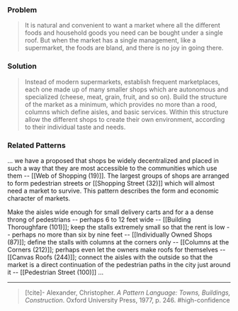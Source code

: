 ### Problem
>It is natural and convenient to want a market where all the different foods and household goods you need can be bought under a single roof. But when the market has a single management, like a supermarket, the foods are bland, and there is no joy in going there.

### Solution
>Instead of modern supermarkets, establish frequent marketplaces, each one made up of many smaller shops which are autonomous and specialized (cheese, meat, grain, fruit, and so on). Build the structure of the market as a minimum, which provides no more than a rood, columns which define aisles, and basic services. Within this structure allow the different shops to create their own environment, according to their individual taste and needs.

### Related Patterns
... we have a proposed that shops be widely decentralized and placed in such a way that they are most accessible to the communities which use them -- [[Web of Shopping (19)]]. The largest groups of shops are arranged to form pedestrian streets or [[Shopping Street (32)]] which will almost need a market to survive. This pattern describes the form and economic character of markets.

Make the aisles wide enough for small delivery carts and for a a dense throng of pedestrians -- perhaps 6 to 12 feet wide -- [[Building Thoroughfare (101)]]; keep the stalls extremely small so that the rent is low -- perhaps no more than six by nine feet -- [[Individually Owned Shops (87)]]; define the stalls with columns at the corners only -- [[Columns at the Corners (212)]]; perhaps even let the owners make roofs for themselves -- [[Canvas Roofs (244)]]; connect the aisles with the outside so that the market is a direct continuation of the pedestrian paths in the city just around it -- [[Pedestrian Street (100)]] ...

---

> [!cite]- Alexander, Christopher. _A Pattern Language: Towns, Buildings, Construction_. Oxford University Press, 1977, p. 246.
> #high-confidence 